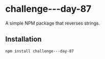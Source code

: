 # challenge---day-87

A simple NPM package that reverses strings.

## Installation

```bash
npm install challenge---day-87
